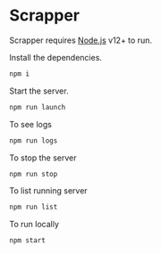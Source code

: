 # Scrapper

Scrapper requires [Node.js](https://nodejs.org/) v12+ to run.

Install the dependencies.

```sh
npm i
```

Start the server.

```sh
npm run launch
```

To see logs

```sh
npm run logs
```

To stop the server

```sh
npm run stop
```

To list running server

```sh
npm run list
```

To run locally

```sh
npm start
```
